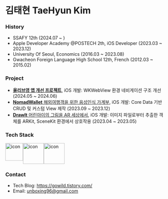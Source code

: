 # 김태현 TaeHyun Kim

### History
- SSAFY 12th (2024.07 ~ )
- Apple Developer Academy @POSTECH 2th, iOS Developer (2023.03 ~ 2023.12)
- University Of Seoul, Economics (2016.03 ~ 2023.08)
- Gwacheon Foreign Language High School 12th, French (2012.03 ~ 2015.02)

### Project
- [**올리브영 앱 개선 프로젝트**](https://github.com/unboxing96/OliveYoungComp), iOS 개발: WKWebView 환경 네비게이션 구조 개선 (2024.05 ~ 2024.06)
- [**NomadWallet** 해외여행객을 위한 음성인식 가계부](https://github.com/unboxing96/NomadWallet), iOS 개발: Core Data 기반 CRUD 및 커스텀 View 제작 (2023.09 ~ 2023.12)
- [**DrawIt** 어린아이의 그림을 AR 세상에서](https://github.com/unboxing96/DrawIt), iOS 개발: 이미지 파일로부터 추출한 객체를 ARKit, SceneKit 환경에서 상호작용 (2023.04 ~ 2023.05)

### Tech Stack
<div style="display: flex; align-items: flex-start;"><img src="https://techstack-generator.vercel.app/python-icon.svg" alt="icon" width="55" height="55" /><img src="https://techstack-generator.vercel.app/swift-icon.svg" alt="icon" width="65" height="65" /><img src="https://techstack-generator.vercel.app/java-icon.svg" alt="icon" width="65" height="65" /></div>

### Contact
- Tech Blog: https://gowild.tistory.com/
- Email: unboxing96@gmail.com
